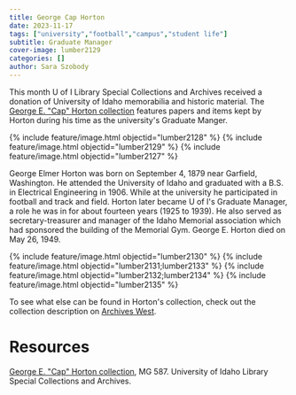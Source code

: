 ```yaml
---
title: George Cap Horton
date: 2023-11-17
tags: ["university","football","campus","student life"]
subtitle: Graduate Manager
cover-image: lumber2129
categories: []
author: Sara Szobody
---
```

This month U of I Library Special Collections and Archives received a donation of University of Idaho memorabilia and historic material. The [George E. "Cap" Horton collection](https://archiveswest.orbiscascade.org/ark:80444/xv677673) features papers and items kept by Horton during his time as the university's Graduate Manger.

{% include feature/image.html objectid="lumber2128" %}
{% include feature/image.html objectid="lumber2129" %}
{% include feature/image.html objectid="lumber2127" %}

George Elmer Horton was born on September 4, 1879 near Garfield, Washington. He attended the University of Idaho and graduated with a B.S. in Electrical Engineering in 1906. While at the university he participated in football and track and field. Horton later became U of I's Graduate Manager, a role he was in for about fourteen years (1925 to 1939). He also served as secretary-treasurer and manager of the Idaho Memorial association which had sponsored the building of the Memorial Gym. George E. Horton died on May 26, 1949.

{% include feature/image.html objectid="lumber2130" %}
{% include feature/image.html objectid="lumber2131;lumber2133" %}
{% include feature/image.html objectid="lumber2132;lumber2134" %}
{% include feature/image.html objectid="lumber2135" %}

To see what else can be found in Horton's collection, check out the collection description on [Archives West](https://archiveswest.orbiscascade.org/ark:80444/xv677673).

# Resources

[George E. "Cap" Horton collection](https://archiveswest.orbiscascade.org/ark:80444/xv677673), MG 587. University of Idaho Library Special Collections and Archives.